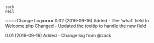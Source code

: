     zack
    neil

====Change Log====
0.02 (2016-09-16)
Added
    - The 'what' field to Welcome.php
Changed
    - Updated the tooltip to handle the new field

0.01 (2016-09-16)
Added
    - Change log from @zack

